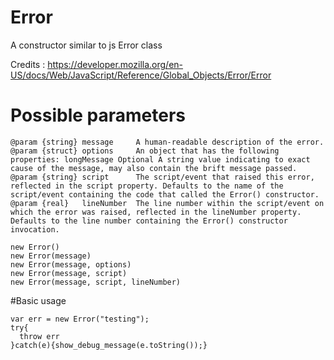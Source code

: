 # Error
A constructor similar to js Error class

Credits : https://developer.mozilla.org/en-US/docs/Web/JavaScript/Reference/Global_Objects/Error/Error

# Possible parameters
```
@param {string} message     A human-readable description of the error.
@param {struct} options     An object that has the following properties: longMessage Optional A string value indicating to exact cause of the message, may also contain the brift message passed.
@param {string} script      The script/event that raised this error, reflected in the script property. Defaults to the name of the script/event containing the code that called the Error() constructor.
@param {real}	lineNumber  The line number within the script/event on which the error was raised, reflected in the lineNumber property. Defaults to the line number containing the Error() constructor invocation.

new Error()
new Error(message)
new Error(message, options)
new Error(message, script)
new Error(message, script, lineNumber)
```

#Basic usage
```gml
var err = new Error("testing");
try{
  throw err
}catch(e){show_debug_message(e.toString());}
```
